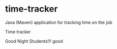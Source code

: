 # time-tracker
Java (Maven) application for tracking time on the job

Time tracker

Good Night Students!!!
good
